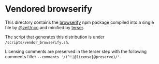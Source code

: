 # Vendored browserify

This directory contains the [browserify](https://github.com/browserify/browserify) npm package compiled into a single file by [@zeit/ncc](https://github.com/zeit/ncc) and minified by [terser](https://github.com/terser-js/terser).

The script that generates this distribution is under `/scripts/vendor_browserify.sh`.

Licensing comments are preserved in the terser step with the following comments filter `--comments '/(^!|@license|@preserve)/'`.
